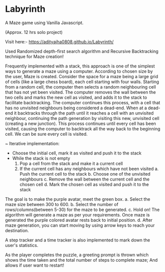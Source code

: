 # Labyrinth

A Maze game using Vanilla Javascript.

(Approx. 12 hrs solo project)

Visit here:- https://adityajha0808.github.io/Labyrinth/

Used Randomized depth-first search algorithm and Recursive Backtracking technique for Maze creation!

Frequently implemented with a stack, this approach is one of the simplest ways to generate a maze using a computer. According to chosen size by the user, Maze is created. Consider the space for a maze being a large grid of cells (like a large chess board), each cell starting with four walls. Starting from a random cell, the computer then selects a random neighbouring cell that has not yet been visited. The computer removes the wall between the two cells and marks the new cell as visited, and adds it to the stack to facilitate backtracking. The computer continues this process, with a cell that has no unvisited neighbours being considered a dead-end. When at a dead-end it backtracks through the path until it reaches a cell with an unvisited neighbour, continuing the path generation by visiting this new, unvisited cell (creating a new junction). This process continues until every cell has been visited, causing the computer to backtrack all the way back to the beginning cell. We can be sure every cell is visited.

~ Iterative implementation:

- Choose the initial cell, mark it as visited and push it to the stack
- While the stack is not empty
    1. Pop a cell from the stack and make it a current cell
    2. If the current cell has any neighbours which have not been visited
         a. Push the current cell to the stack
         b. Choose one of the unvisited neighbours
         c. Remove the wall between the current cell and the chosen cell
         d. Mark the chosen cell as visited and push it to the stack
         
The goal is to make the purple avatar, meet the green box.
         a. Select the maze size between 300 to 600.
         b. Select the number of rows/columns(between 5-30) for the maze to be generated.
         c. Hold on! The algorithm will generate a maze as per your requirements. Once maze is generated the purple colored avatar rests back to initial position.
         d. After maze generation, you can start moving by using arrow keys to reach your destination.
 
A step tracker and a time tracker is also implemented to mark down the user's statistics.

As the player completes the puzzle, a greeting prompt is thrown which shows the time taken and the total number of steps to complete maze; And allows if user want to restart!
